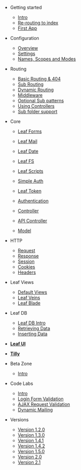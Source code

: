* Getting started
	* [Intro](2.0/intro/)
	* [Re-routing to index](2.0/intro/htaccess.md)
	* [First App](2.0/intro/first.md)

* Configuration
	* [Overview](2.0/config/)
	* [Settings](2.0/config/settings.md)
	* [Names, Scopes and Modes](2.0/config/nsm.md)

* Routing
	* [Basic Routing & 404](2.0/routing/)
	* [Sub Routing](2.0/routing/sub-routing.md)
	* [Dynamic Routing](2.0/routing/dynamic.md)
	* [Middleware](2.0/routing/middleware.md)
	* [Optional Sub patterns](2.0/routing/sub-patterns.md)
	* [Using Controllers](2.0/routing/controller.md)
	* [Sub folder support](2.0/routing/sub-folder.md)

* Core
	* [Leaf Forms](2.0/core/forms.md)
	* [Leaf Mail](2.0/core/mail.md)
	* [Leaf Date](2.0/core/date.md)
	* [Leaf FS](2.0/core/fs.md)
	* [Leaf Scripts](2.0/core/scripts.md)
	
	* [Simple Auth](2.0/core/auth.md)
	* [Leaf Token](2.0/core/token.md)
	* [Authentication](2.0/core/authentication.md)
	
	* [Controller](2.0/core/controller.md)
	* [API Controller](2.0/core/api-controller.md)
	* [Model](2.0/core/model.md)

* HTTP
	* [Request](2.0/http/request.md)
	* [Response](2.0/http/response.md)
	* [Session](2.0/http/session.md)
	* [Cookies](2.0/http/cookies.md)
	* [Headers](2.0/http/headers.md)

* Leaf Views
	* [Default Views](2.0/views/default.md)
	* [Leaf Veins](2.0/views/veins.md)
	* [Leaf Blade](2.0/views/blade.md)

* Leaf DB
	* [Leaf DB Intro](2.0/database/)
	* [Retrieving Data](2.0/database/select)
	* [Inserting Data](2.0/database/insert)

* [**Leaf UI**](ui/)

* [**Tilly**](tilly/)

* Beta Zone
	* [Intro](2.0/beta-zone/)

* Code Labs
	* [Intro](codelabs/)
	* [Login Form Validation](codelabs/v2.x/form-validation/login/)
	* [AJAX Request Validation](codelabs/v2.x/form-validation/ajax/)
	* [Dynamic Mailing](codelabs/v2.x/mail/dynamic-mail-templating/)
	
* Versions
	* [Version 1.2.0](https://leaf-docs.netlify.com/v1.2.0/index.html)
	* [Version 1.3.0](https://leaf-docs.netlify.com/v1.3.0/index.html)
	* [Version 1.4.1](https://leaf-docs.netlify.com/v1.4.1/index.html)
	* [Version 1.4.2](https://leaf-docs.netlify.com/v1.4.2/index.html)
	* [Version 1.5.0](https://leaf-docs.netlify.com/v1.5.0/index.html)
	* [Version 2.0](2.0/)
	* [Version 2.1](2.1-alpha/)
